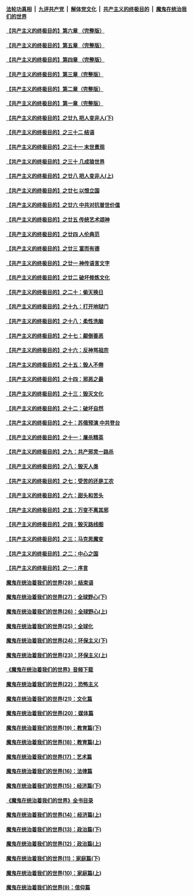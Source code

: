 ####  [法轮功真相](../../../../basic/blob/master/README.md?t=02042152) &nbsp;|&nbsp; [九评共产党](../../../../9ping.md/blob/master/README.md?t=02042152) &nbsp;|&nbsp; [解体党文化](../../../../jtdwh.md/blob/master/README.md?t=02042152)  &nbsp;|&nbsp; [共产主义的终极目的](../../../../gczydzjmd.md/blob/master/README.md?t=02042152) &nbsp;|&nbsp; [魔鬼在统治我们的世界](../../../../mgztzwmdsj.md/blob/master/README.md?t=02042152) 

#### [【共产主义的终极目的】第六章 （完整版）](../pages/nsc422/n11428913.md?t=02042152) 

#### [【共产主义的终极目的】第五章 （完整版）](../pages/nsc422/n11428912.md?t=02042152) 

#### [【共产主义的终极目的】第四章 （完整版）](../pages/nsc422/n11428907.md?t=02042152) 

#### [【共产主义的终极目的】第三章（完整版）](../pages/nsc422/n11428848.md?t=02042152) 

#### [【共产主义的终极目的】第二章（完整版）](../pages/nsc422/n11428831.md?t=02042152) 

#### [【共产主义的终极目的】第一章（完整版）](../pages/nsc422/n11417651.md?t=02042152) 

#### [【共产主义的终极目的】之廿九 把人变非人(下)](../pages/nsc422/n11344140.md?t=02042152) 

#### [【共产主义的终极目的】之三十二 结语](../pages/nsc422/n11360535.md?t=02042152) 

#### [【共产主义的终极目的】之三十一 末世景观](../pages/nsc422/n11351129.md?t=02042152) 

#### [【共产主义的终极目的】之三十 几成狼世界](../pages/nsc422/n11348280.md?t=02042152) 

#### [【共产主义的终极目的】之廿八 把人变非人(上)](../pages/nsc422/n11340492.md?t=02042152) 

#### [【共产主义的终极目的】之廿七 以恨立国](../pages/nsc422/n11336944.md?t=02042152) 

#### [【共产主义的终极目的】之廿六 中共对抗普世价值](../pages/nsc422/n11324785.md?t=02042152) 

#### [【共产主义的终极目的】之廿五 传统艺术颂神](../pages/nsc422/n11296396.md?t=02042152) 

#### [【共产主义的终极目的】之廿四 人伦典范](../pages/nsc422/n11296397.md?t=02042152) 

#### [【共产主义的终极目的】之廿三 富而有德](../pages/nsc422/n11283598.md?t=02042152) 

#### [【共产主义的终极目的】之廿一 神传语言文字](../pages/nsc422/n11263265.md?t=02042152) 

#### [【共产主义的终极目的】之廿二 破坏修炼文化](../pages/nsc422/n11245728.md?t=02042152) 

#### [【共产主义的终极目的】之二十：偷天换日](../pages/nsc422/n11238846.md?t=02042152) 

#### [【共产主义的终极目的】之十九：打开地狱门](../pages/nsc422/n11206376.md?t=02042152) 

#### [【共产主义的终极目的】之十八：柔性洗脑](../pages/nsc422/n11199994.md?t=02042152) 

#### [【共产主义的终极目的】之十七：颠倒善恶](../pages/nsc422/n11179782.md?t=02042152) 

#### [【共产主义的终极目的】之十六：反神骂祖宗](../pages/nsc422/n11166798.md?t=02042152) 

#### [【共产主义的终极目的】之十五：毁人不倦](../pages/nsc422/n11166792.md?t=02042152) 

#### [【共产主义的终极目的】之十四：邪恶之最](../pages/nsc422/n11150249.md?t=02042152) 

#### [【共产主义的终极目的】之十三：毁灭文化](../pages/nsc422/n11135227.md?t=02042152) 

#### [【共产主义的终极目的】之十二：破坏自然](../pages/nsc422/n11135214.md?t=02042152) 

#### [【共产主义的终极目的】之十：苏俄预演 中共登台](../pages/nsc422/n11118424.md?t=02042152) 

#### [【共产主义的终极目的】之十一：屠杀精英](../pages/nsc422/n11118442.md?t=02042152) 

#### [【共产主义的终极目的】之九：共产邪灵一路杀](../pages/nsc422/n11114139.md?t=02042152) 

#### [【共产主义的终极目的】之八：毁灭人类](../pages/nsc422/n11108503.md?t=02042152) 

#### [【共产主义的终极目的】之七：受苦的还是工农](../pages/nsc422/n11101809.md?t=02042152) 

#### [【共产主义的终极目的】之六：甜头和苦头](../pages/nsc422/n11096971.md?t=02042152) 

#### [【共产主义的终极目的】之五：万变不离其邪](../pages/nsc422/n11091285.md?t=02042152) 

#### [【共产主义的终极目的】之四：毁灭路线图](../pages/nsc422/n11086284.md?t=02042152) 

#### [【共产主义的终极目的】之三：马克思魔变](../pages/nsc422/n11061941.md?t=02042152) 

#### [【共产主义的终极目的】之二：中心之国](../pages/nsc422/n11047728.md?t=02042152) 

#### [【共产主义的终极目的】之一：序言](../pages/nsc422/n11086077.md?t=02042152) 

#### [魔鬼在统治着我们的世界(28)：结束语](../pages/nsc422/n10936246.md?t=02042152) 

#### [魔鬼在统治着我们的世界(27)：全球野心(下)](../pages/nsc422/n10928319.md?t=02042152) 

#### [魔鬼在统治着我们的世界(26)：全球野心(上)](../pages/nsc422/n10900318.md?t=02042152) 

#### [魔鬼在统治着我们的世界(25)：全球化](../pages/nsc422/n10788205.md?t=02042152) 

#### [魔鬼在统治着我们的世界(24)：环保主义(下)](../pages/nsc422/n10695307.md?t=02042152) 

#### [魔鬼在统治着我们的世界(23)：环保主义(上)](../pages/nsc422/n10688613.md?t=02042152) 

#### [《魔鬼在统治着我们的世界》音频下载](../pages/nsc422/n10635553.md?t=02042152) 

#### [魔鬼在统治着我们的世界(22)：恐怖主义](../pages/nsc422/n10614727.md?t=02042152) 

#### [魔鬼在统治着我们的世界(21)：文化篇](../pages/nsc422/n10597706.md?t=02042152) 

#### [魔鬼在统治着我们的世界(20)：媒体篇](../pages/nsc422/n10586579.md?t=02042152) 

#### [魔鬼在统治着我们的世界(19)：教育篇(下)](../pages/nsc422/n10564808.md?t=02042152) 

#### [魔鬼在统治着我们的世界(18)：教育篇(上)](../pages/nsc422/n10526970.md?t=02042152) 

#### [魔鬼在统治着我们的世界(17)：艺术篇](../pages/nsc422/n10499093.md?t=02042152) 

#### [魔鬼在统治着我们的世界(16)：法律篇](../pages/nsc422/n10485969.md?t=02042152) 

#### [魔鬼在统治着我们的世界(15)：经济篇(下)](../pages/nsc422/n10469975.md?t=02042152) 

#### [《魔鬼在统治着我们的世界》全书目录](../pages/nsc422/n10464261.md?t=02042152) 

#### [魔鬼在统治着我们的世界(14)：经济篇(上)](../pages/nsc422/n10457370.md?t=02042152) 

#### [魔鬼在统治着我们的世界(13)：政治篇(下)](../pages/nsc422/n10448270.md?t=02042152) 

#### [魔鬼在统治着我们的世界(12)：政治篇(上)](../pages/nsc422/n10444576.md?t=02042152) 

#### [魔鬼在统治着我们的世界(11)：家庭篇(下)](../pages/nsc422/n10440961.md?t=02042152) 

#### [魔鬼在统治着我们的世界(10)：家庭篇(上)](../pages/nsc422/n10435448.md?t=02042152) 

#### [魔鬼在统治着我们的世界(9)：信仰篇](../pages/nsc422/n10432159.md?t=02042152) 

